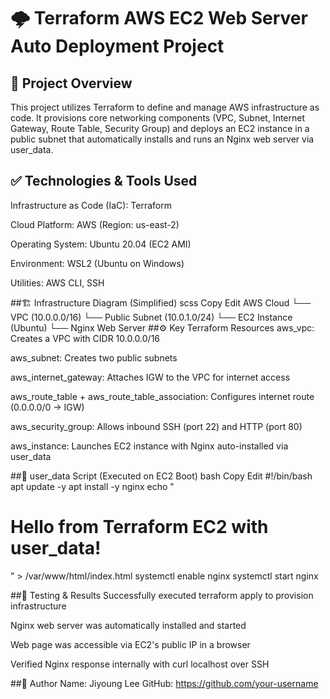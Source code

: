 # 🌩️ Terraform AWS EC2 Web Server Auto Deployment Project 
  
## 📌 Project Overview 
This project utilizes Terraform to define and manage AWS infrastructure as code. It provisions core networking components (VPC, Subnet, Internet Gateway, Route Table, Security Group) and deploys an EC2 instance in a public subnet that automatically installs and runs an Nginx web server via user_data.

## ✅ Technologies & Tools Used
Infrastructure as Code (IaC): Terraform

Cloud Platform: AWS (Region: us-east-2)

Operating System: Ubuntu 20.04 (EC2 AMI)

Environment: WSL2 (Ubuntu on Windows)

Utilities: AWS CLI, SSH

##🏗️ Infrastructure Diagram (Simplified)
scss
Copy
Edit
AWS Cloud
└── VPC (10.0.0.0/16)
    └── Public Subnet (10.0.1.0/24)
        └── EC2 Instance (Ubuntu)
            └── Nginx Web Server
##⚙️ Key Terraform Resources
aws_vpc: Creates a VPC with CIDR 10.0.0.0/16

aws_subnet: Creates two public subnets

aws_internet_gateway: Attaches IGW to the VPC for internet access

aws_route_table + aws_route_table_association: Configures internet route (0.0.0.0/0 → IGW)

aws_security_group: Allows inbound SSH (port 22) and HTTP (port 80)

aws_instance: Launches EC2 instance with Nginx auto-installed via user_data

##🔧 user_data Script (Executed on EC2 Boot)
bash
Copy
Edit
#!/bin/bash
apt update -y
apt install -y nginx
echo "<h1>Hello from Terraform EC2 with user_data!</h1>" > /var/www/html/index.html
systemctl enable nginx
systemctl start nginx

##🧪 Testing & Results
Successfully executed terraform apply to provision infrastructure

Nginx web server was automatically installed and started

Web page was accessible via EC2's public IP in a browser

Verified Nginx response internally with curl localhost over SSH

##👤 Author
Name: Jiyoung Lee
GitHub: https://github.com/your-username
